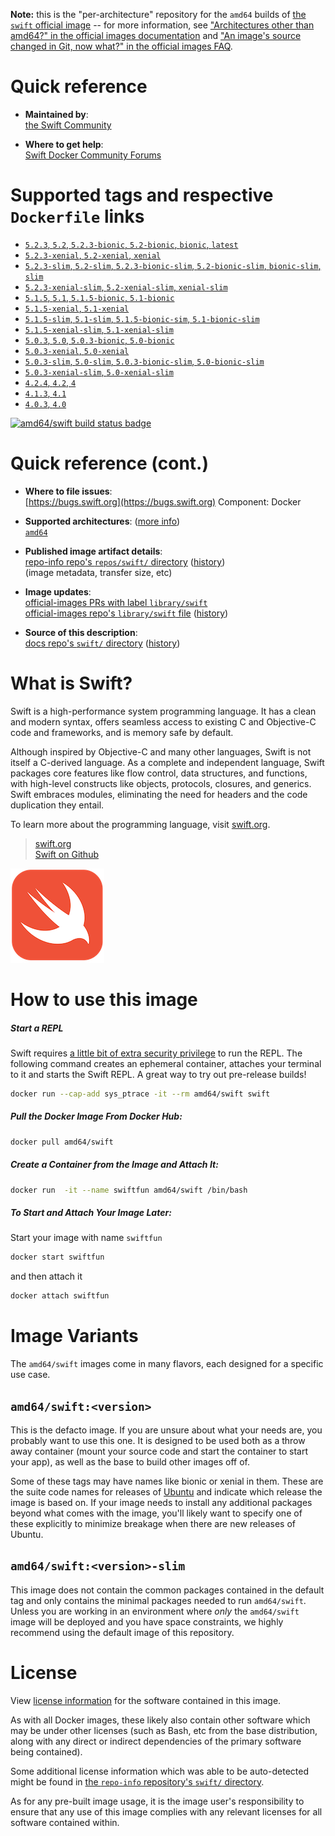 <!--

********************************************************************************

WARNING:

    DO NOT EDIT "swift/README.md"

    IT IS AUTO-GENERATED

    (from the other files in "swift/" combined with a set of templates)

********************************************************************************

-->

**Note:** this is the "per-architecture" repository for the `amd64` builds of [the `swift` official image](https://hub.docker.com/_/swift) -- for more information, see ["Architectures other than amd64?" in the official images documentation](https://github.com/docker-library/official-images#architectures-other-than-amd64) and ["An image's source changed in Git, now what?" in the official images FAQ](https://github.com/docker-library/faq#an-images-source-changed-in-git-now-what).

# Quick reference

-	**Maintained by**:  
	[the Swift Community](https://github.com/apple/swift-docker)

-	**Where to get help**:  
	[Swift Docker Community Forums](https://forums.swift.org/c/server/docker)

# Supported tags and respective `Dockerfile` links

-	[`5.2.3`, `5.2`, `5.2.3-bionic`, `5.2-bionic`, `bionic`, `latest`](https://github.com/apple/swift-docker/blob/38f179345ace24236d6c09de84e77d91384014cd/5.2/ubuntu/18.04/Dockerfile)
-	[`5.2.3-xenial`, `5.2-xenial`, `xenial`](https://github.com/apple/swift-docker/blob/38f179345ace24236d6c09de84e77d91384014cd/5.2/ubuntu/16.04/Dockerfile)
-	[`5.2.3-slim`, `5.2-slim`, `5.2.3-bionic-slim`, `5.2-bionic-slim`, `bionic-slim`, `slim`](https://github.com/apple/swift-docker/blob/38f179345ace24236d6c09de84e77d91384014cd/5.2/ubuntu/18.04/slim/Dockerfile)
-	[`5.2.3-xenial-slim`, `5.2-xenial-slim`, `xenial-slim`](https://github.com/apple/swift-docker/blob/38f179345ace24236d6c09de84e77d91384014cd/5.2/ubuntu/16.04/slim/Dockerfile)
-	[`5.1.5`, `5.1`, `5.1.5-bionic`, `5.1-bionic`](https://github.com/apple/swift-docker/blob/05538e13a3015675d83e2553cdce5d1d67e17235/5.1/ubuntu/18.04/Dockerfile)
-	[`5.1.5-xenial`, `5.1-xenial`](https://github.com/apple/swift-docker/blob/05538e13a3015675d83e2553cdce5d1d67e17235/5.1/ubuntu/16.04/Dockerfile)
-	[`5.1.5-slim`, `5.1-slim`, `5.1.5-bionic-sim`, `5.1-bionic-slim`](https://github.com/apple/swift-docker/blob/05538e13a3015675d83e2553cdce5d1d67e17235/5.1/ubuntu/18.04/slim/Dockerfile)
-	[`5.1.5-xenial-slim`, `5.1-xenial-slim`](https://github.com/apple/swift-docker/blob/05538e13a3015675d83e2553cdce5d1d67e17235/5.1/ubuntu/16.04/slim/Dockerfile)
-	[`5.0.3`, `5.0`, `5.0.3-bionic`, `5.0-bionic`](https://github.com/apple/swift-docker/blob/78d0a2dde09af579d06e2114a101fd90b01fbfb0/5.0/ubuntu/18.04/Dockerfile)
-	[`5.0.3-xenial`, `5.0-xenial`](https://github.com/apple/swift-docker/blob/78d0a2dde09af579d06e2114a101fd90b01fbfb0/5.0/ubuntu/16.04/Dockerfile)
-	[`5.0.3-slim`, `5.0-slim`, `5.0.3-bionic-slim`, `5.0-bionic-slim`](https://github.com/apple/swift-docker/blob/78d0a2dde09af579d06e2114a101fd90b01fbfb0/5.0/ubuntu/18.04/slim/Dockerfile)
-	[`5.0.3-xenial-slim`, `5.0-xenial-slim`](https://github.com/apple/swift-docker/blob/78d0a2dde09af579d06e2114a101fd90b01fbfb0/5.0/ubuntu/16.04/slim/Dockerfile)
-	[`4.2.4`, `4.2`, `4`](https://github.com/apple/swift-docker/blob/f0a61df2dd9a14dd6988e6017ae58cc63df37f41/4.2/ubuntu/16.04/Dockerfile)
-	[`4.1.3`, `4.1`](https://github.com/apple/swift-docker/blob/34aa283f9b3473ab22b2282f71773781b121af19/4.1/Dockerfile)
-	[`4.0.3`, `4.0`](https://github.com/apple/swift-docker/blob/34aa283f9b3473ab22b2282f71773781b121af19/4.0/Dockerfile)

[![amd64/swift build status badge](https://img.shields.io/jenkins/s/https/doi-janky.infosiftr.net/job/multiarch/job/amd64/job/swift.svg?label=amd64/swift%20%20build%20job)](https://doi-janky.infosiftr.net/job/multiarch/job/amd64/job/swift/)

# Quick reference (cont.)

-	**Where to file issues**:  
	[https://bugs.swift.org](https://bugs.swift.org) Component: Docker

-	**Supported architectures**: ([more info](https://github.com/docker-library/official-images#architectures-other-than-amd64))  
	[`amd64`](https://hub.docker.com/r/amd64/swift/)

-	**Published image artifact details**:  
	[repo-info repo's `repos/swift/` directory](https://github.com/docker-library/repo-info/blob/master/repos/swift) ([history](https://github.com/docker-library/repo-info/commits/master/repos/swift))  
	(image metadata, transfer size, etc)

-	**Image updates**:  
	[official-images PRs with label `library/swift`](https://github.com/docker-library/official-images/pulls?q=label%3Alibrary%2Fswift)  
	[official-images repo's `library/swift` file](https://github.com/docker-library/official-images/blob/master/library/swift) ([history](https://github.com/docker-library/official-images/commits/master/library/swift))

-	**Source of this description**:  
	[docs repo's `swift/` directory](https://github.com/docker-library/docs/tree/master/swift) ([history](https://github.com/docker-library/docs/commits/master/swift))

# What is Swift?

Swift is a high-performance system programming language. It has a clean and modern syntax, offers seamless access to existing C and Objective-C code and frameworks, and is memory safe by default.

Although inspired by Objective-C and many other languages, Swift is not itself a C-derived language. As a complete and independent language, Swift packages core features like flow control, data structures, and functions, with high-level constructs like objects, protocols, closures, and generics. Swift embraces modules, eliminating the need for headers and the code duplication they entail.

To learn more about the programming language, visit [swift.org](https://swift.org).

> [swift.org](https://swift.org/about/)  
> [Swift on Github](https://github.com/apple/swift)

![logo](https://raw.githubusercontent.com/docker-library/docs/0e2d9afd4e84369a43b810a5cfb5a131cfaac779/swift/logo.png)

# How to use this image

##### Start a REPL

Swift requires [a little bit of extra security privilege](https://github.com/apple/swift-docker/issues/9#issuecomment-272527182) to run the REPL. The following command creates an ephemeral container, attaches your terminal to it and starts the Swift REPL. A great way to try out pre-release builds!

```bash
docker run --cap-add sys_ptrace -it --rm amd64/swift swift
```

##### Pull the Docker Image From Docker Hub:

```bash
docker pull amd64/swift
```

##### Create a Container from the Image and Attach It:

```bash
docker run  -it --name swiftfun amd64/swift /bin/bash
```

##### To Start and Attach Your Image Later:

Start your image with name `swiftfun`

```bash
docker start swiftfun
```

and then attach it

```bash
docker attach swiftfun
```

# Image Variants

The `amd64/swift` images come in many flavors, each designed for a specific use case.

## `amd64/swift:<version>`

This is the defacto image. If you are unsure about what your needs are, you probably want to use this one. It is designed to be used both as a throw away container (mount your source code and start the container to start your app), as well as the base to build other images off of.

Some of these tags may have names like bionic or xenial in them. These are the suite code names for releases of [Ubuntu](https://wiki.ubuntu.com/Releases) and indicate which release the image is based on. If your image needs to install any additional packages beyond what comes with the image, you'll likely want to specify one of these explicitly to minimize breakage when there are new releases of Ubuntu.

## `amd64/swift:<version>-slim`

This image does not contain the common packages contained in the default tag and only contains the minimal packages needed to run `amd64/swift`. Unless you are working in an environment where *only* the `amd64/swift` image will be deployed and you have space constraints, we highly recommend using the default image of this repository.

# License

View [license information](https://swift.org/LICENSE.txt) for the software contained in this image.

As with all Docker images, these likely also contain other software which may be under other licenses (such as Bash, etc from the base distribution, along with any direct or indirect dependencies of the primary software being contained).

Some additional license information which was able to be auto-detected might be found in [the `repo-info` repository's `swift/` directory](https://github.com/docker-library/repo-info/tree/master/repos/swift).

As for any pre-built image usage, it is the image user's responsibility to ensure that any use of this image complies with any relevant licenses for all software contained within.
